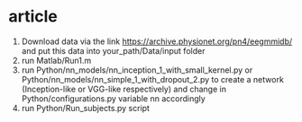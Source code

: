 # article
1) Download data via the link https://archive.physionet.org/pn4/eegmmidb/ and put this data into your_path/Data/input folder
2) run Matlab/Run1.m
3) run Python/nn_models/nn_inception_1_with_small_kernel.py or Python/nn_models/nn_simple_1_with_dropout_2.py to create a network (Inception-like or VGG-like respectively) and change in Python/configurations.py variable nn accordingly
4) run Python/Run_subjects.py script
